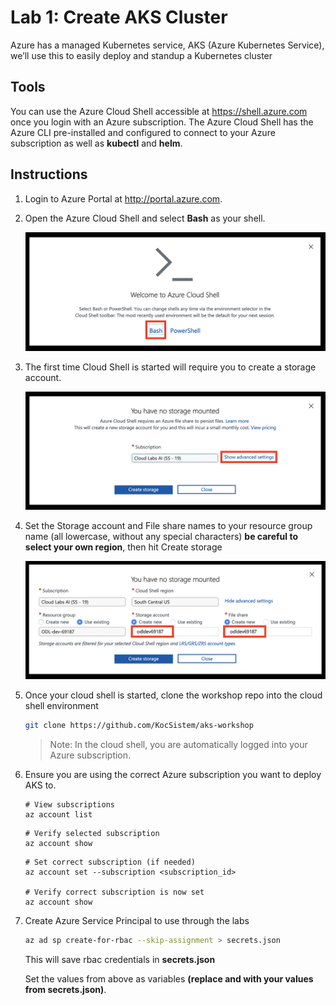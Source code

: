 Lab 1: Create AKS Cluster
==
Azure has a managed Kubernetes service, AKS (Azure Kubernetes Service), we’ll use this to easily deploy and standup a Kubernetes cluster

## Tools
You can use the Azure Cloud Shell accessible at https://shell.azure.com once you login with an Azure subscription. The Azure Cloud Shell has the Azure CLI pre-installed and configured to connect to your Azure subscription as well as **kubectl** and **helm**.

## Instructions

1. Login to Azure Portal at http://portal.azure.com.
2. Open the Azure Cloud Shell and select **Bash** as your shell.

   ![Azure Cloud Shell](/labs/create-aks-cluster/img/cloud-shell-bash.png "Azure Cloud Shell")
3. The first time Cloud Shell is started will require you to create a storage account.

   ![Create Storage Account](/labs/create-aks-cluster/img/create-storage-account.png "Create Storage Account")
4. Set the Storage account and File share names to your resource group name (all lowercase, without any special characters) **be careful to select your own region**, then hit Create storage

   ![Advanced Storage Account](/labs/create-aks-cluster/img/advanced-storage-account.png "Advanced Storage Account")
5. Once your cloud shell is started, clone the workshop repo into the cloud shell environment

   ```bash
   git clone https://github.com/KocSistem/aks-workshop
   ```

   > Note: In the cloud shell, you are automatically logged into your Azure subscription.
6. Ensure you are using the correct Azure subscription you want to deploy AKS to.

   ```
   # View subscriptions
   az account list
   ```

   ```
   # Verify selected subscription
   az account show
   ```

   ```
   # Set correct subscription (if needed)
   az account set --subscription <subscription_id>

   # Verify correct subscription is now set
   az account show

7. Create Azure Service Principal to use through the labs

   ```bash
   az ad sp create-for-rbac --skip-assignment > secrets.json
   ```
   This will save rbac credentials in **secrets.json** 
   
   Set the values from above as variables **(replace <appId> and <password> with your values from secrets.json)**.